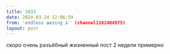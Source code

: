 ```yaml
---
title: 1833
date: 2024-03-24 12:06:59
from: 'endless шизing ⍼' (channel1162404975)
layout: post
---
```


скоро очень разъёбный жизненный пост
2 недели примерно
